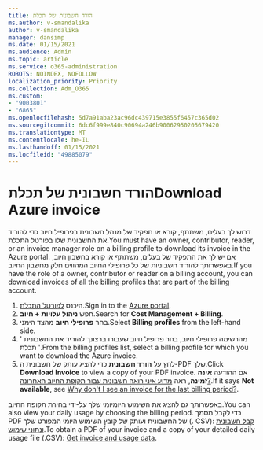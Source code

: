 ```yaml
---
title: הורד חשבונית של תכלת
ms.author: v-smandalika
author: v-smandalika
manager: dansimp
ms.date: 01/15/2021
ms.audience: Admin
ms.topic: article
ms.service: o365-administration
ROBOTS: NOINDEX, NOFOLLOW
localization_priority: Priority
ms.collection: Adm_O365
ms.custom:
- "9003801"
- "6865"
ms.openlocfilehash: 5d7a91aba23ac96dc439715e3855f6457c365d02
ms.sourcegitcommit: 6dc6f999e840c90694a246b90062950205679420
ms.translationtype: MT
ms.contentlocale: he-IL
ms.lasthandoff: 01/15/2021
ms.locfileid: "49885079"
---
```

# <a name="download-azure-invoice"></a><span data-ttu-id="b311c-102">הורד חשבונית של תכלת</span><span class="sxs-lookup"><span data-stu-id="b311c-102">Download Azure invoice</span></span>

<span data-ttu-id="b311c-103">דרוש לך בעלים, משתתף, קורא או תפקיד של מנהל חשבונית בפרופיל חיוב כדי להוריד את החשבונית שלו בפורטל התכלת.</span><span class="sxs-lookup"><span data-stu-id="b311c-103">You must have an owner, contributor, reader, or an invoice manager role on a billing profile to download its invoice in the Azure portal.</span></span> <span data-ttu-id="b311c-104">אם יש לך את התפקיד של בעלים, משתתף או קורא בחשבון חיוב, באפשרותך להוריד חשבוניות של כל פרופילי החיוב המהווים חלק מחשבון החיוב.</span><span class="sxs-lookup"><span data-stu-id="b311c-104">If you have the role of a owner, contributor or reader on a billing account, you can download invoices of all the billing profiles that are part of the billing account.</span></span>

1. <span data-ttu-id="b311c-105">היכנס [לפורטל התכלת](https://portal.azure.com/).</span><span class="sxs-lookup"><span data-stu-id="b311c-105">Sign in to the [Azure portal](https://portal.azure.com/).</span></span>
2. <span data-ttu-id="b311c-106">חפש **ניהול עלויות + חיוב**.</span><span class="sxs-lookup"><span data-stu-id="b311c-106">Search for **Cost Management + Billing**.</span></span>
3. <span data-ttu-id="b311c-107">בחר **פרופילי חיוב** מהצד הימני.</span><span class="sxs-lookup"><span data-stu-id="b311c-107">Select **Billing profiles** from the left-hand side.</span></span>
4. <span data-ttu-id="b311c-108">מהרשימה פרופילי חיוב, בחר פרופיל חיוב שעבורו ברצונך להוריד את החשבונית ' תכלת '.</span><span class="sxs-lookup"><span data-stu-id="b311c-108">From the billing profiles list, select a billing profile for which you want to download the Azure invoice.</span></span>
5. <span data-ttu-id="b311c-109">לחץ על **הורד חשבונית** כדי להציג עותק של חשבונית ה-PDF שלך.</span><span class="sxs-lookup"><span data-stu-id="b311c-109">Click **Download Invoice** to view a copy of your PDF invoice.</span></span> <span data-ttu-id="b311c-110">אם ההודעה **אינה זמינה**, ראה [מדוע איני רואה חשבונית עבור תקופת החיוב האחרונה?](https://docs.microsoft.com/azure/cost-management-billing/manage/download-azure-invoice-daily-usage-date).</span><span class="sxs-lookup"><span data-stu-id="b311c-110">If it says **Not available**, see [Why don't I see an invoice for the last billing period?](https://docs.microsoft.com/azure/cost-management-billing/manage/download-azure-invoice-daily-usage-date).</span></span>

<span data-ttu-id="b311c-111">באפשרותך גם להציג את השימוש היומיומי שלך על-ידי בחירת תקופת החיוב.</span><span class="sxs-lookup"><span data-stu-id="b311c-111">You can also view your daily usage by choosing the billing period.</span></span> <span data-ttu-id="b311c-112">כדי לקבל מסמך PDF של החשבונית ועותק של קובץ השימוש היומי המפורט שלך (. CSV): [קבל חשבונית ונתוני שימוש](https://docs.microsoft.com/azure/cost-management-billing/manage/download-azure-invoice-daily-usage-date).</span><span class="sxs-lookup"><span data-stu-id="b311c-112">To obtain a PDF of your invoice and a copy of your detailed daily usage file (.CSV): [Get invoice and usage data](https://docs.microsoft.com/azure/cost-management-billing/manage/download-azure-invoice-daily-usage-date).</span></span>